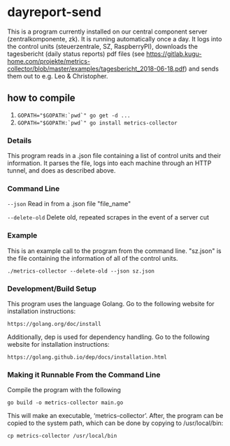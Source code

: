 # dayreport-send
This is a program currently installed on our central component server (zentralkomponente, zk). It is running automatically once a day. It logs into the control units (steuerzentrale, SZ, RaspberryPI), downloads the tagesbericht (daily status reports) pdf files (see https://gitlab.kugu-home.com/projekte/metrics-collector/blob/master/examples/tagesbericht_2018-06-18.pdf) and sends them out to e.g. Leo & Christopher.

## how to compile

1. ```GOPATH="$GOPATH:`pwd`" go get -d ...```
2. ```GOPATH="$GOPATH:`pwd`" go install metrics-collector```

### Details
This program reads in a .json file containing a list of control units and their information. It parses the file, logs into each machine through an HTTP tunnel, and does as described above.

### Command Line
`--json`
Read in from a .json file "file_name"

`--delete-old`
Delete old, repeated scrapes in the event of a server cut

### Example
This is an example call to the program from the command line. "sz.json" is the file containing the information of all of the control units.
```
./metrics-collector --delete-old --json sz.json
```

### Development/Build Setup
This program uses the language Golang. Go to the following website for installation instructions:
```
https://golang.org/doc/install
```

Additionally, dep is used for dependency handling. Go to the following website for installation instructions:
```
https://golang.github.io/dep/docs/installation.html
```

### Making it Runnable From the Command Line
Compile the program with the following
```
go build -o metrics-collector main.go
```

This will make an executable, ‘metrics-collector’. After, the program can be copied to the system path, which can be done by copying to /usr/local/bin:
```
cp metrics-collector /usr/local/bin
```
